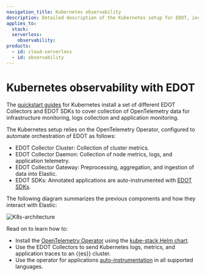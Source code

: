 ```yaml
---
navigation_title: Kubernetes observability
description: Detailed description of the Kubernetes setup for EDOT, including components and customization guidance.
applies_to:
  stack:
  serverless:
    observability:
products:
  - id: cloud-serverless
  - id: observability
---
```


# Kubernetes observability with EDOT

The [quickstart guides](/reference/quickstart/index.md) for Kubernetes install a set of different EDOT Collectors and EDOT SDKs to cover collection of OpenTelemetry data for infrastructure monitoring, logs collection and application monitoring.

The Kubernetes setup relies on the OpenTelemetry Operator, configured to automate orchestration of EDOT as follows:
 
* EDOT Collector Cluster: Collection of cluster metrics.
* EDOT Collector Daemon: Collection of node metrics, logs, and application telemetry.
* EDOT Collector Gateway: Preprocessing, aggregation, and ingestion of data into Elastic. 
* EDOT SDKs: Annotated applications are auto-instrumented with [EDOT SDKs](/reference/edot-sdks/index.md).

The following diagram summarizes the previous components and how they interact with Elastic:
  
![K8s-architecture](/reference/images/EDOT-K8s-architecture.png)

Read on to learn how to:

- Install the [OpenTelemetry Operator](https://github.com/open-telemetry/opentelemetry-operator/) using the [kube-stack Helm chart](https://github.com/open-telemetry/opentelemetry-helm-charts/tree/main/charts/opentelemetry-kube-stack).
- Use the EDOT Collectors to send Kubernetes logs, metrics, and application traces to an {{es}} cluster.
- Use the operator for applications [auto-instrumentation](https://opentelemetry.io/docs/kubernetes/operator/automatic/) in all supported languages.
